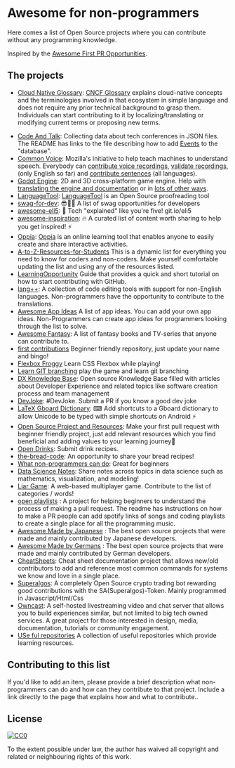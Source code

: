 # Awesome for non-programmers

Here comes a list of Open Source projects where you can contribute without any programming knowledge.

Inspired by the [Awesome First PR Opportunities](https://github.com/MunGell/awesome-for-beginners/).


## The projects
- [Cloud Native Glossary](https://github.com/cncf/glossary/blob/main/CONTRIBUTING.md): [CNCF Glossary](glossary.cncf.io) explains cloud-native concepts and the terminologies involved in that ecosystem in simple language and does not require any prior technical background to grasp them. Individuals can start contributing to it by localizing/translating or modifying current terms or proposing new terms.
* [Code And Talk](https://github.com/szabgab/codeandtalk.com): Collecting data about tech conferences in JSON files. The README has links to the file describing how to add [Events](https://github.com/szabgab/codeandtalk.com/blob/main/docs/EVENTS.md) to the "database".
* [Common Voice](https://voice.mozilla.org/): Mozilla's initiative to help teach machines to understand speech. Everybody can [contribute voice recordings](https://voice.mozilla.org/en/record), [validate recordings](https://voice.mozilla.org/en), (only English so far) and [contribute sentences](https://voice-sprint.mozilla.community/contributing/) (all languages).
* [Godot Engine](https://godotengine.org/): 2D and 3D cross-platform game engine. Help with [translating the engine and documentation](https://godotengine.org/article/godots-documentation-now-open-translation) or in [lots of other ways](http://docs.godotengine.org/en/latest/community/contributing/ways_to_contribute.html).
* [LanguageTool](https://github.com/languagetool-org/languagetool): [LanguageTool](https://community.languagetool.org/) is an Open Source proofreading tool
* [swag-for-dev](https://github.com/swapagarwal/swag-for-dev): 😎👕🧦 A list of swag opportunities for developers
* [awesome-eli5](https://github.com/swapagarwal/awesome-eli5): 👶 Tech "explained" like you're five! git.io/eli5
* [awesome-inspiration](https://github.com/swapagarwal/awesome-inspiration): 🔥 A curated list of content worth sharing to help you get inspired! ⚡️
* [Oppia](https://github.com/oppia/oppia/wiki/Teaching-with-Oppia): [Oppia](https://www.oppia.org) is an online learning tool that enables anyone to easily create and share interactive activities.
* [A-to-Z-Resources-for-Students](https://github.com/dipakkr/A-to-Z-Resources-for-Students) This is a dynamic list for everything you need to know for coders and non-coders. Make yourself comfortable updating the list and using any of the resources listed.
* [LearningOpportunity](https://guides.github.com/activities/hello-world/) Guide that provides a quick and short tutorial on how to start contributing with GitHub.
* [lang++](https://github.com/fibanneacci/langplusplus): A collection of code editing tools with support for non-English languages. Non-programmers have the opportunity to contribute to the translations.
* [Awesome App Ideas](https://github.com/tastejs/awesome-app-ideas) A list of app ideas. You can add your own app ideas. Non-Programmers can create app ideas for programmers looking through the list to solve.
* [Awesome Fantasy](https://github.com/RichardLitt/awesome-fantasy): A list of fantasy books and TV-series that anyone can contribute to.
* [first contributions](https://github.com/firstcontributions/first-contributions) Beginner friendly repository, just update your name and bingo!
* [Flexbox Froggy](https://github.com/thomaspark/flexboxfroggy) Learn CSS Flexbox while playing!
* [Learn GIT branching](https://pcottle.github.io/learnGitBranching) play the game and learn git branching
* [DX Knowledge Base](https://github.com/DXHeroes/knowledge-base-content): Open source Knowledge Base filled with articles about Developer Experience and related topics like software creation process and team management
* [DevJoke](https://github.com/shrutikapoor08/devjoke): #DevJoke. Submit a PR if you know a good dev joke 
* [LaTeX Gboard Dictionary](https://github.com/DenverCoder1/LaTeX-Gboard-Dictionary/issues/5): ⌨ Add shortcuts to a Gboard dictionary to allow Unicode to be typed with simple shortcuts on Android ⚡
* [Open Source Project and Resources](https://github.com/Ashish-khanagwal/Open-source-practice-and-resources): Make your first pull request with beginner friendly project, just add relevant resources which you find beneficial and adding values to your learning journey💪
* [Open Drinks](https://github.com/alfg/opendrinks): Submit drink recipes.
* [the-bread-code](https://github.com/hendricius/the-bread-code): An opportunity to share your bread recipes! 
* [What non-programmers can do](https://github.com/tvanantwerp/github-for-non-programmers): Great for beginners
* [Data Science Notes](https://github.com/wyattowalsh/data-science-notes): Share notes across topics in data science such as mathematics, visualization, and modeling! 
* [Liar Game](https://github.com/fibanneacci/liar): A web-based multiplayer game. Contribute to the list of categories / words!
* [open playlists](https://github.com/bhargav794/hacktoberfest-practice-music-playlists) : A project for helping beginners to understand the process of making a pull request. The readme has instructions on how to make a PR people can add spotify links of songs and coding playlists to create a single place for all the programming music.
* [Awesome Made by Japanese](https://github.com/mvximenko/awesome-made-by-japanese) : The best open source projects that were made and mainly contributed by Japanese developers.
* [Awesome Made by Germans](https://github.com/mvximenko/awesome-made-by-germans) : The best open source projects that were made and mainly contributed by German developers. 
* [CheatSheets](https://github.com/Jahenr/CheatSheets): Cheat sheet documentation project that allows new/old contributors to add and reference most common commands for systems we know and love in a single place.
*  [Superalgos](https://github.com/Superalgos/Superalgos): A completely Open Source crypto trading bot rewarding good contributions with the SA(Superalgos)-Token. Mainly programmed in Javascript/Html/Css
*  [Owncast](https://github.com/owncast/owncast): A self-hosted livestreaming video and chat server that allows you to build experiences similar, but not limited to big tech owned services. A great project for those interested in design, media, documentation, tutorials or community engagement.
*  [USe ful repositories](https://github.com/Aatmaj-Zephyr/A-collection-of-useful-repositories) A collection of useful repositories which provide learning resources. 

## Contributing to this list

If you'd like to add an item, please provide a brief description what non-programmers can do and how can they contribute to that project. Include a link directly to the page that explains how and what to contribute..


## License

[![CC0](http://i.creativecommons.org/p/zero/1.0/88x31.png)](http://creativecommons.org/publicdomain/zero/1.0/)

To the extent possible under law, the author has waived all copyright and related or neighbouring rights of this work.

